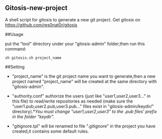 Gitosis-new-project
--------------------
A shell script for gitosis to generate a new git project.
Get gitosis on <https://github.com/res0nat0r/gitosis>

##Usage

put the "tool" directory under your "gitosis-admin" folder,then run this command:

```shell
sh gitosis.sh project_name
```
##Setting

* "project_name" is the git project name you want to generate,then a new project named "project_name" will be created at the same directory with "gitosis-admin".

* "authority.conf" authorize the users (just like "user1,user2,user3…" in this file) to read/write repositories as needed (make sure the "user1.pub,user2.pub,user3.pub…" files exist in  "gitosis-admin/keydir/" directory).**You must change "user1,user2,user3" to the *.pub files' prefix in the folder "keydir".** 

* "gitignore.tpl" will be renamed to file ".gitignore" in the project you have created,it contains some default rules. 




	

